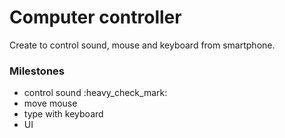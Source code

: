 # Computer controller
Create to control sound, mouse and keyboard from smartphone.

### Milestones 
<ul>
  <li>control sound :heavy_check_mark:</li> 
  <li>move mouse</li>
  <li>type with keyboard</li>
  <li>UI</li>
</ul>
